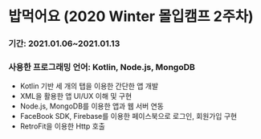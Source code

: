 # 밥먹어요 (2020 Winter 몰입캠프 2주차)
### 기간: 2021.01.06~2021.01.13
### 사용한 프로그래밍 언어: Kotlin, Node.js, MongoDB

- Kotlin 기반 세 개의 탭을 이용한 간단한 앱 개발
- XML을 활용한 앱 UI/UX 이해 및 구현
- Node.js, MongoDB를 이용한 앱과 웹 서버 연동
- FaceBook SDK, Firebase를 이용한 페이스북으로 로그인, 회원가입 구현
- RetroFit을 이용한 Http 호출
